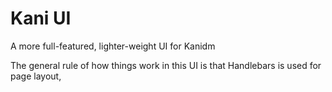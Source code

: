 # Kani UI

A more full-featured, lighter-weight UI for Kanidm

The general rule of how things work in this UI is that Handlebars is used for page layout, 